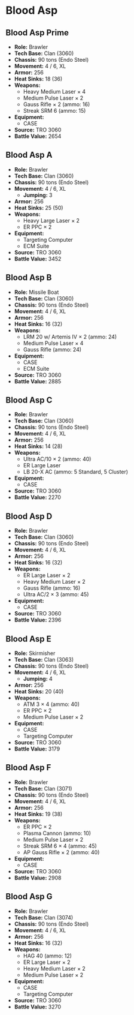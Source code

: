 # Blood Asp
## Blood Asp Prime
- **Role:** Brawler
- **Tech Base:** Clan (3060)
- **Chassis:** 90 tons (Endo Steel)
- **Movement:** 4 / 6, XL
- **Armor:** 256
- **Heat Sinks:** 18 (36)
- **Weapons:**
  - Heavy Medium Laser × 4
  - Medium Pulse Laser × 2
  - Gauss Rifle × 2 (ammo: 16)
  - Streak SRM 6 (ammo: 15)
- **Equipment:**
  - CASE
- **Source:** TRO 3060
- **Battle Value:** 2654

## Blood Asp A
- **Role:** Brawler
- **Tech Base:** Clan (3060)
- **Chassis:** 90 tons (Endo Steel)
- **Movement:** 4 / 6, XL
  - **Jumping:** 3
- **Armor:** 256
- **Heat Sinks:** 25 (50)
- **Weapons:**
  - Heavy Large Laser × 2
  - ER PPC × 2
- **Equipment:**
  - Targeting Computer
  - ECM Suite
- **Source:** TRO 3060
- **Battle Value:** 3452

## Blood Asp B
- **Role:** Missile Boat
- **Tech Base:** Clan (3060)
- **Chassis:** 90 tons (Endo Steel)
- **Movement:** 4 / 6, XL
- **Armor:** 256
- **Heat Sinks:** 16 (32)
- **Weapons:**
  - LRM 20 w/ Artemis IV × 2 (ammo: 24)
  - Medium Pulse Laser × 4
  - Gauss Rifle (ammo: 24)
- **Equipment:**
  - CASE
  - ECM Suite
- **Source:** TRO 3060
- **Battle Value:** 2885

## Blood Asp C
- **Role:** Brawler
- **Tech Base:** Clan (3060)
- **Chassis:** 90 tons (Endo Steel)
- **Movement:** 4 / 6, XL
- **Armor:** 256
- **Heat Sinks:** 14 (28)
- **Weapons:**
  - Ultra AC/10 × 2 (ammo: 40)
  - ER Large Laser
  - LB 20-X AC (ammo: 5 Standard, 5 Cluster)
- **Equipment:**
  - CASE
- **Source:** TRO 3060
- **Battle Value:** 2270

## Blood Asp D
- **Role:** Brawler
- **Tech Base:** Clan (3060)
- **Chassis:** 90 tons (Endo Steel)
- **Movement:** 4 / 6, XL
- **Armor:** 256
- **Heat Sinks:** 16 (32)
- **Weapons:**
  - ER Large Laser × 2
  - Heavy Medium Laser × 2
  - Gauss Rifle (ammo: 16)
  - Ultra AC/2 × 3 (ammo: 45)
- **Equipment:**
  - CASE
- **Source:** TRO 3060
- **Battle Value:** 2396

## Blood Asp E
- **Role:** Skirmisher
- **Tech Base:** Clan (3063)
- **Chassis:** 90 tons (Endo Steel)
- **Movement:** 4 / 6, XL
  - **Jumping:** 4
- **Armor:** 256
- **Heat Sinks:** 20 (40)
- **Weapons:**
  - ATM 3 × 4 (ammo: 40)
  - ER PPC × 2
  - Medium Pulse Laser × 2
- **Equipment:**
  - CASE
  - Targeting Computer
- **Source:** TRO 3060
- **Battle Value:** 3179

## Blood Asp F
- **Role:** Brawler
- **Tech Base:** Clan (3071)
- **Chassis:** 90 tons (Endo Steel)
- **Movement:** 4 / 6, XL
- **Armor:** 256
- **Heat Sinks:** 19 (38)
- **Weapons:**
  - ER PPC × 2
  - Plasma Cannon (ammo: 10)
  - Medium Pulse Laser × 2
  - Streak SRM 6 × 4 (ammo: 45)
  - AP Gauss Rifle × 2 (ammo: 40)
- **Equipment:**
  - CASE
- **Source:** TRO 3060
- **Battle Value:** 2908

## Blood Asp G
- **Role:** Brawler
- **Tech Base:** Clan (3074)
- **Chassis:** 90 tons (Endo Steel)
- **Movement:** 4 / 6, XL
- **Armor:** 256
- **Heat Sinks:** 16 (32)
- **Weapons:**
  - HAG 40 (ammo: 12)
  - ER Large Laser × 2
  - Heavy Medium Laser × 2
  - Medium Pulse Laser × 2
- **Equipment:**
  - CASE
  - Targeting Computer
- **Source:** TRO 3060
- **Battle Value:** 3270

